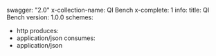 swagger: "2.0"
x-collection-name: QI Bench
x-complete: 1
info:
  title: QI Bench
  version: 1.0.0
schemes:
- http
produces:
- application/json
consumes:
- application/json